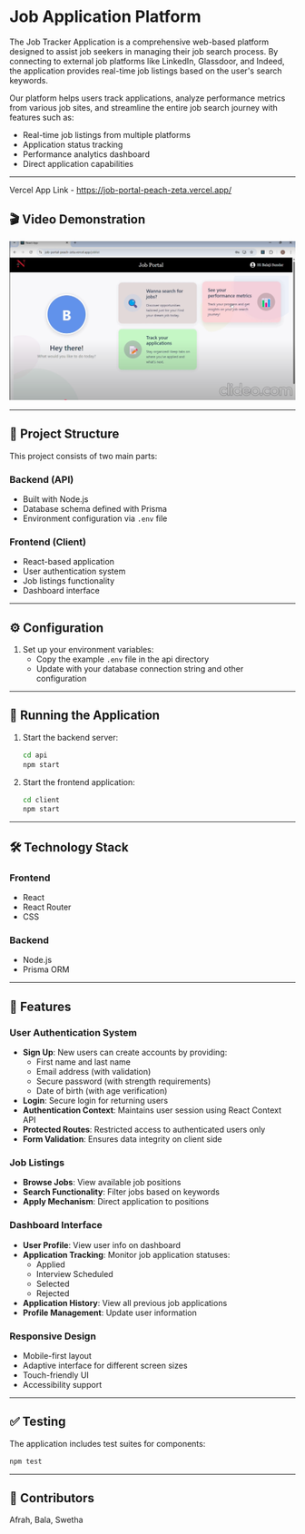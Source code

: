 # Job Application Platform  

The Job Tracker Application is a comprehensive web-based platform designed to assist job seekers in managing their job search process. By connecting to external job platforms like LinkedIn, Glassdoor, and Indeed, the application provides real-time job listings based on the user's search keywords.

Our platform helps users track applications, analyze performance metrics from various job sites, and streamline the entire job search journey with features such as:

- Real-time job listings from multiple platforms  
- Application status tracking  
- Performance analytics dashboard  
- Direct application capabilities  

---

Vercel App Link - https://job-portal-peach-zeta.vercel.app/

## 🎬 Video Demonstration

[![Demo Video](https://github.com/Swetha1802/Personalized-Job-Application-Tracker/blob/main/client/src/images/thumbnail-wd.png)](https://youtu.be/BdAjbZpp2os)

---

## 📁 Project Structure

This project consists of two main parts:

### Backend (API)
- Built with Node.js  
- Database schema defined with Prisma  
- Environment configuration via `.env` file  

### Frontend (Client)
- React-based application  
- User authentication system  
- Job listings functionality  
- Dashboard interface  

---

## ⚙️ Configuration

1. Set up your environment variables:
   - Copy the example `.env` file in the api directory  
   - Update with your database connection string and other configuration  

---

## 🚀 Running the Application

1. Start the backend server:
   ```bash
   cd api
   npm start
   ```

2. Start the frontend application:
   ```bash
   cd client
   npm start
   ```

---

## 🛠 Technology Stack

### Frontend
- React  
- React Router  
- CSS  

### Backend
- Node.js  
- Prisma ORM  

---

## 🔐 Features

### User Authentication System
- **Sign Up**: New users can create accounts by providing:
  - First name and last name  
  - Email address (with validation)  
  - Secure password (with strength requirements)  
  - Date of birth (with age verification)  
- **Login**: Secure login for returning users  
- **Authentication Context**: Maintains user session using React Context API  
- **Protected Routes**: Restricted access to authenticated users only  
- **Form Validation**: Ensures data integrity on client side  

### Job Listings
- **Browse Jobs**: View available job positions  
- **Search Functionality**: Filter jobs based on keywords  
- **Apply Mechanism**: Direct application to positions  

### Dashboard Interface
- **User Profile**: View user info on dashboard  
- **Application Tracking**: Monitor job application statuses:
  - Applied  
  - Interview Scheduled  
  - Selected  
  - Rejected  
- **Application History**: View all previous job applications  
- **Profile Management**: Update user information  

### Responsive Design
- Mobile-first layout  
- Adaptive interface for different screen sizes  
- Touch-friendly UI  
- Accessibility support  

---

## ✅ Testing

The application includes test suites for components:
```bash
npm test
```

---

## 👥 Contributors  
Afrah, Bala, Swetha
